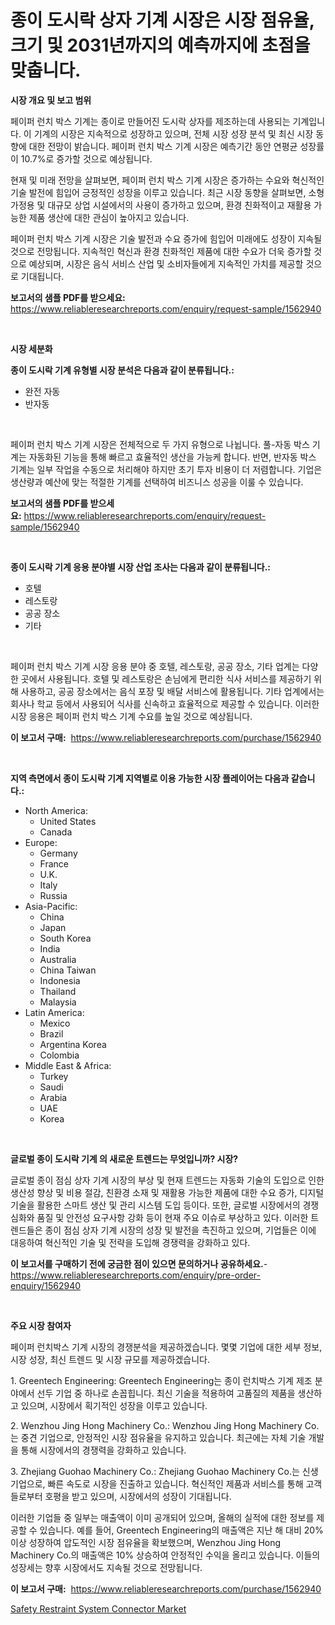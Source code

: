<p><h1>종이 도시락 상자 기계 시장은 시장 점유율, 크기 및 2031년까지의 예측까지에 초점을 맞춥니다.</h1></p><p><strong>시장 개요 및 보고 범위</strong></p>
<p><p>페이퍼 런치 박스 기계는 종이로 만들어진 도시락 상자를 제조하는데 사용되는 기계입니다. 이 기계의 시장은 지속적으로 성장하고 있으며, 전체 시장 성장 분석 및 최신 시장 동향에 대한 전망이 밝습니다. 페이퍼 런치 박스 기계 시장은 예측기간 동안 연평균 성장률이 10.7%로 증가할 것으로 예상됩니다. </p><p>현재 및 미래 전망을 살펴보면, 페이퍼 런치 박스 기계 시장은 증가하는 수요와 혁신적인 기술 발전에 힘입어 긍정적인 성장을 이루고 있습니다. 최근 시장 동향을 살펴보면, 소형 가정용 및 대규모 상업 시설에서의 사용이 증가하고 있으며, 환경 친화적이고 재활용 가능한 제품 생산에 대한 관심이 높아지고 있습니다.</p><p>페이퍼 런치 박스 기계 시장은 기술 발전과 수요 증가에 힘입어 미래에도 성장이 지속될 것으로 전망됩니다. 지속적인 혁신과 환경 친화적인 제품에 대한 수요가 더욱 증가할 것으로 예상되며, 시장은 음식 서비스 산업 및 소비자들에게 지속적인 가치를 제공할 것으로 기대됩니다.</p></p>
<p><strong>보고서의 샘플 PDF를 받으세요:</strong> <a href="https://www.reliableresearchreports.com/enquiry/request-sample/1562940">https://www.reliableresearchreports.com/enquiry/request-sample/1562940</a></p>
<p>&nbsp;</p>
<p><strong>시장 세분화</strong></p>
<p><strong>종이 도시락 기계 유형별 시장 분석은 다음과 같이 분류됩니다.:</strong></p>
<p><ul><li>완전 자동</li><li>반자동</li></ul></p>
<p>&nbsp;</p>
<p><p>페이퍼 런치 박스 기계 시장은 전체적으로 두 가지 유형으로 나뉩니다. 풀-자동 박스 기계는 자동화된 기능을 통해 빠르고 효율적인 생산을 가능케 합니다. 반면, 반자동 박스 기계는 일부 작업을 수동으로 처리해야 하지만 초기 투자 비용이 더 저렴합니다. 기업은 생산량과 예산에 맞는 적절한 기계를 선택하여 비즈니스 성공을 이룰 수 있습니다.</p></p>
<p><strong>보고서의 샘플 PDF를 받으세요:</strong>&nbsp;<a href="https://www.reliableresearchreports.com/enquiry/request-sample/1562940">https://www.reliableresearchreports.com/enquiry/request-sample/1562940</a></p>
<p>&nbsp;</p>
<p><strong> 종이 도시락 기계 응용 분야별 시장 산업 조사는 다음과 같이 분류됩니다.:</strong></p>
<p><ul><li>호텔</li><li>레스토랑</li><li>공공 장소</li><li>기타</li></ul></p>
<p>&nbsp;</p>
<p><p>페이퍼 런치 박스 기계 시장 응용 분야 중 호텔, 레스토랑, 공공 장소, 기타 업계는 다양한 곳에서 사용됩니다. 호텔 및 레스토랑은 손님에게 편리한 식사 서비스를 제공하기 위해 사용하고, 공공 장소에서는 음식 포장 및 배달 서비스에 활용됩니다. 기타 업계에서는 회사나 학교 등에서 사용되어 식사를 신속하고 효율적으로 제공할 수 있습니다. 이러한 시장 응용은 페이퍼 런치 박스 기계 수요를 높일 것으로 예상됩니다.</p></p>
<p><strong>이 보고서 구매:</strong>&nbsp; <a href="https://www.reliableresearchreports.com/purchase/1562940">https://www.reliableresearchreports.com/purchase/1562940</a></p>
<p>&nbsp;</p>
<p><strong>지역 측면에서 종이 도시락 기계 지역별로 이용 가능한 시장 플레이어는 다음과 같습니다.:</strong></p>
<p><ul>
    <li>
        North America:
        <ul>
            <li>United States</li>
            <li>Canada</li>
        </ul>
    </li>
    <li>
        Europe:
        <ul>
            <li>Germany</li>
            <li>France</li>
            <li>U.K.</li>
            <li>Italy</li>
            <li>Russia</li>
        </ul>
    </li>
    <li>
        Asia-Pacific:
        <ul>
            <li>China</li>
            <li>Japan</li>
            <li>South Korea</li>
            <li>India</li>
            <li>Australia</li>
            <li>China Taiwan</li>
            <li>Indonesia</li>
            <li>Thailand</li>
            <li>Malaysia</li>
        </ul>
    </li>
    <li>
        Latin America:
        <ul>
            <li>Mexico</li>
            <li>Brazil</li>
            <li>Argentina Korea</li>
            <li>Colombia</li>
        </ul>
    </li>
    <li>
        Middle East & Africa:
        <ul>
            <li>Turkey</li>
            <li>Saudi</li>
            <li>Arabia</li>
            <li>UAE</li>
            <li>Korea</li>
        </ul>
    </li>
    </ul></p>
<p>&nbsp;</p>
<p><strong>글로벌 종이 도시락 기계 의 새로운 트렌드는 무엇입니까? 시장?</strong></p>
<p><p>글로벌 종이 점심 상자 기계 시장의 부상 및 현재 트렌드는 자동화 기술의 도입으로 인한 생산성 향상 및 비용 절감, 친환경 소재 및 재활용 가능한 제품에 대한 수요 증가, 디지털 기술을 활용한 스마트 생산 및 관리 시스템 도입 등이다. 또한, 글로벌 시장에서의 경쟁 심화와 품질 및 안전성 요구사항 강화 등이 현재 주요 이슈로 부상하고 있다. 이러한 트렌드들은 종이 점심 상자 기계 시장의 성장 및 발전을 촉진하고 있으며, 기업들은 이에 대응하여 혁신적인 기술 및 전략을 도입해 경쟁력을 강화하고 있다.</p></p>
<p><strong>이 보고서를 구매하기 전에 궁금한 점이 있으면 문의하거나 공유하세요.</strong>- <a href="https://www.reliableresearchreports.com/enquiry/pre-order-enquiry/1562940">https://www.reliableresearchreports.com/enquiry/pre-order-enquiry/1562940</a></p>
<p>&nbsp;</p>
<p><strong>주요 시장 참여자</strong></p>
<p><p>페이퍼 런치박스 기계 시장의 경쟁분석을 제공하겠습니다. 몇몇 기업에 대한 세부 정보, 시장 성장, 최신 트렌드 및 시장 규모를 제공하겠습니다.</p><p>1. Greentech Engineering: Greentech Engineering는 종이 런치박스 기계 제조 분야에서 선두 기업 중 하나로 손꼽힙니다. 최신 기술을 적용하여 고품질의 제품을 생산하고 있으며, 시장에서 획기적인 성장을 이루고 있습니다.</p><p>2. Wenzhou Jing Hong Machinery Co.: Wenzhou Jing Hong Machinery Co.는 중견 기업으로, 안정적인 시장 점유율을 유지하고 있습니다. 최근에는 자체 기술 개발을 통해 시장에서의 경쟁력을 강화하고 있습니다.</p><p>3. Zhejiang Guohao Machinery Co.: Zhejiang Guohao Machinery Co.는 신생 기업으로, 빠른 속도로 시장을 진출하고 있습니다. 혁신적인 제품과 서비스를 통해 고객들로부터 호평을 받고 있으며, 시장에서의 성장이 기대됩니다.</p><p>이러한 기업들 중 일부는 매출액이 이미 공개되어 있으며, 올해의 실적에 대한 정보를 제공할 수 있습니다. 예를 들어, Greentech Engineering의 매출액은 지난 해 대비 20% 이상 성장하여 압도적인 시장 점유율을 확보했으며, Wenzhou Jing Hong Machinery Co.의 매출액은 10% 상승하여 안정적인 수익을 올리고 있습니다. 이들의 성장세는 향후 시장에서도 지속될 것으로 전망됩니다.</p></p>
<p><strong>이 보고서 구매:</strong>&nbsp;&nbsp;<a href="https://www.reliableresearchreports.com/purchase/1562940">https://www.reliableresearchreports.com/purchase/1562940</a></p>
<p><p><a href="https://valiant-lunge-8fe.notion.site/Safety-Restraint-System-Connector-Market-Size-Growth-and-Forecast-from-2024-2031-3acaa539c379410f80a17fd71a73c297">Safety Restraint System Connector Market</a></p></p>

